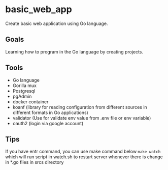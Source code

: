 # basic_web_app

Create basic web application using Go language.

## Goals
  Learning how to program in the Go language by creating projects.

## Tools
  - Go language
  - Gorilla mux
  - Postgresql
  - pgAdmin
  - docker container
  - koanf (library for reading configuration from different sources in different formats in Go applications)
  - validator (Use for validate env value from .env file or env variable)
  - oauth2 (login via google account)

## Tips
  If you have entr command, you can use make command below
  `make watch`
  which will run script in watch.sh to restart server whenever there is change in *.go files in srcs directory
